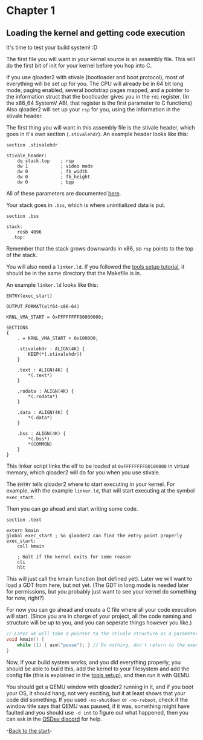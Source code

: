 # Chapter 1
## Loading the kernel and getting code execution

It's time to test your build system! :D

The first file you will want in your kernel source is an assembly file. This will do the first bit of init for your kernel before you hop into C.

If you use qloader2 with stivale  (bootloader and boot protocol), most of everything will be set up for you. The CPU will already be in 64 bit long mode, paging enabled, several bootstrap pages mapped, and a pointer to the information struct that the bootloader gives you in the `rdi` register. (In the x86_64 SystemV ABI, that register is the first parameter to C functions) Also qloader2 will set up your `rsp` for you, using the information in the stivale header.

The first thing you will want in this assembly file is the stivale header, which goes in it's own section (`.stivalehdr`). An example header looks like this:
```x86asm
section .stivalehdr

stivale_header:
    dq stack.top    ; rsp
    dw 1            ; video mode
    dw 0            ; fb_width
    dw 0            ; fb_height
    dw 0            ; bpp
```
All of these parameters are documented [here](https://github.com/qloader2/qloader2/blob/master/STIVALE.md).

Your stack goes in `.bss`, which is where uninitialized data is put.
```x86asm
section .bss

stack:
    resb 4096
  .top:
```
Remember that the stack grows downwards in x86, so `rsp` points to the top of the stack.

You will also need a `linker.ld`. If you followed the [tools setup tutorial](../tools/chapter.md), it should be in the same directory that the Makefile is in.

An example `linker.ld` looks like this:
```
ENTRY(exec_start)

OUTPUT_FORMAT(elf64-x86-64)

KRNL_VMA_START = 0xFFFFFFFF80000000;

SECTIONS
{
    . = KRNL_VMA_START + 0x100000;

    .stivalehdr : ALIGN(4K) {
        KEEP(*(.stivalehdr))
    }

    .text : ALIGN(4K) {
        *(.text*)
    }

    .rodata : ALIGN(4K) {
        *(.rodata*)
    }

    .data : ALIGN(4K) {
        *(.data*)
    }

    .bss : ALIGN(4K) {
        *(.bss*)
        *(COMMON)
    }
}
```
This linker script links the elf to be loaded at `0xFFFFFFFF80100000` in virtual memory, which qloader2 will do for you when you use stivale.

The `ENTRY` tells qloader2 where to start executing in your kernel. For example, with the example `linker.ld`, that will start executing at the symbol `exec_start`.

Then you can go ahead and start writing some code.
```x86asm
section .text

extern kmain
global exec_start ; So qloader2 can find the entry point properly
exec_start:
    call kmain

    ; Halt if the kernel exits for some reason
    cli
    hlt
```
This will just call the kmain function (not defined yet). Later we will want to load a GDT from here, but not yet. (The GDT in long mode is needed later for permissions, but you probably just want to see your kernel do something for now, right?)

For now you can go ahead and create a C file where all your code execution will start.
(Since you are in charge of your project, all the code naming and structure will be up to you, and you can seperate things however you like.)

```c
// Later we will take a pointer to the stivale structure as a parameter
void kmain() {
    while (1) { asm("pause"); } // Do nothing, don't return to the execution starting point
}
```

Now, if your build system works, and you did everything properly, you should be able to build this, add the kernel to your filesystem and add the config file (this is explained in the [tools setup](../tools/chapter.md)), and then run it with QEMU. 

You should get a QEMU window  with qloader2 running in it, and if you boot your OS, it should hang, not very exciting, but it at least shows that your code did something. If you used `-no-shutdown` or `-no-reboot`, check if the window title says that QEMU was paused, if it was, something might have faulted and you should use `-d int` to figure out what happened, then you can ask in the [OSDev discord](https://discord.gg/RnCtsqD) for help.

-[Back to the start](../README.md)-